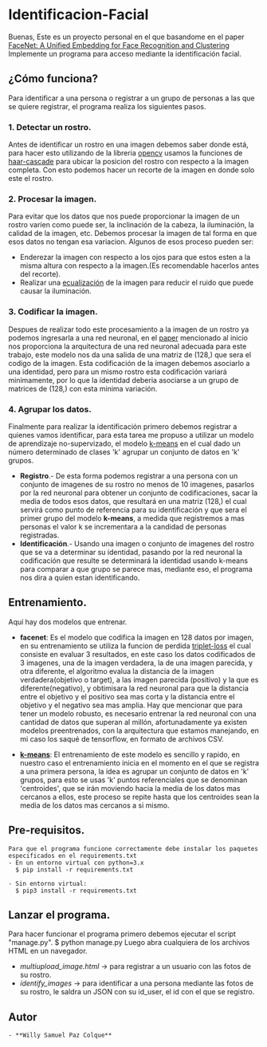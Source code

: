 
# Identificacion-Facial
Buenas, Este es un proyecto personal en el que basandome en el paper [FaceNet: A Unified Embedding for Face Recognition and Clustering](https://arxiv.org/pdf/1503.03832.pdf)
Implemente un programa para acceso mediante la identificación facial.

## ¿Cómo funciona?
Para identificar a una persona o registrar a un grupo de personas a las que se quiere registrar, el programa realiza los siguientes pasos.

### 1. Detectar un rostro.
  Antes de identificar un rostro en una imagen debemos saber donde está, para hacer esto utilizando de la libreria [opencv](https://opencv.org/)
  usamos la funciones de [haar-cascade](https://docs.opencv.org/master/db/d28/tutorial_cascade_classifier.html) para ubicar la posicion del rostro con respecto a la imagen completa.
  Con esto podemos hacer un recorte de la imagen en donde solo este el rostro.

### 2. Procesar la imagen.
  Para evitar que los datos que nos puede proporcionar la imagen de un rostro varíen como puede ser, la inclinación de la cabeza,
  la iluminación, la calidad de la imagen, etc. Debemos procesar la imagen de tal forma en que esos datos no tengan esa variacion.
  Algunos de esos proceso pueden ser:
  - Enderezar la imagen con respecto a los ojos para que estos esten a la misma altura con respecto a la imagen.(Es recomendable hacerlos antes del recorte).
  - Realizar una [ecualización](https://docs.opencv.org/4.1.1/d6/dc7/group__imgproc__hist.html#ga7e54091f0c937d49bf84152a16f76d6e)
  de la imagen para reducir el ruido que puede causar la iluminación.

### 3. Codificar la imagen.
  Despues de realizar todo este procesamiento a la imagen de un rostro ya podemos ingresarla a una red neuronal, 
  en el [paper](#Identificacion-Facial) mencionado al inicio nos proporciona la arquitectura de una red neuronal
  adecuada para este trabajo, este modelo nos da una salida de una matriz de (128,) que sera el codigo de la imagen.
  Esta codificación de la imagen debemos asociarlo a una identidad, pero para un mismo rostro esta codificación variará minimamente,
  por lo que la identidad deberia asociarse a un grupo de matrices de (128,) con esta minima variación.
  
### 4. Agrupar los datos.
 Finalmente para realizar la identificación primero debemos registrar a quienes vamos identificar, para esta tarea me propuso a utilizar
 un modelo de aprendizaje no-supervizado, el modelo [k-means](https://es.wikipedia.org/wiki/K-medias) en el cual dado un número determinado
 de clases 'k' agrupar un conjunto de datos en 'k' grupos.
 
 - **Registro**.- De esta forma podemos registrar a una persona con un conjunto de imagenes de su rostro no menos de 10 imagenes,
 pasarlos por la red neuronal para obtener un conjunto de codificaciones, sacar la media de todos esos datos, que resultará en una matriz (128,)
 el cual servirá como punto de referencia para su identificación y que sera el primer grupo del modelo **k-means**, a medida que registremos a
 mas personas el valor k se incrementara a la candidad de personas registradas.
 - **Identificación**.- Usando una imagen o conjunto de imagenes del rostro que se va a determinar su identidad, pasando por la red neuronal
 la codificación que resulte se determinará la identidad usando k-means para comparar a que grupo se parece mas, mediante eso, el programa nos dira a quien estan identificando.
 
 ## Entrenamiento.
  Aquí hay dos modelos que entrenar.
  - **facenet**: Es el modelo que codifica la imagen en 128 datos por imagen, en su entrenamiento se utiliza la funcion de perdida
  [triplet-loss](https://en.wikipedia.org/wiki/Triplet_loss) el cual consiste en evaluar 3 resultados, en este caso los datos codificados de 3 imagenes,
  una de la imagen verdadera, la de una imagen parecida, y otra diferente, el algoritmo evalua la distancia de la imagen verdadera(objetivo o target),
  a las imagen parecida (positivo) y la que es diferente(negativo), y obtimisara la red neuronal para que la distancia entre el objetivo y el positivo sea
  mas corta y la distancia entre el objetivo y el negativo sea mas amplia. Hay que mencionar que para tener un modelo robusto,
  es necesario entrenar la red neuronal con una cantidad de datos que superan al millón, afortunadamente ya existen modelos preentrenados,
  con la arquitectura que estamos manejando, en mi caso los saqué de tensorflow, en formato de archivos CSV.
  
  - **[k-means](https://es.wikipedia.org/wiki/K-medias)**: El entrenamiento de este modelo es sencillo y rapido, en nuestro caso el entrenamiento inicia en el momento en el que
  se registra a una primera persona, la idea es agrupar un conjunto de datos en 'k' grupos, para esto se usas 'k' puntos referenciales
  que se denominan 'centroides', que se irán moviendo hacia la media de los datos mas cercanos a ellos, este proceso se repite hasta que
  los centroides sean la media de los datos mas cercanos a si mismo.
  
  ## Pre-requisitos.
    Para que el programa funcione correctamente debe instalar los paquetes especificados en el requirements.txt
    - En un entorno virtual con python=3.x
      $ pip install -r requirements.txt
    
    - Sin entorno virtual:
      $ pip3 install -r requirements.txt
  
  ## Lanzar el programa.
  Para hacer funcionar el programa primero debemos ejecutar el script "manage.py".
      $ python manage.py
  Luego abra cualquiera de los archivos HTML en un navegador.
   - *multiupload_image.html* -> para registrar a un usuario con las fotos de su rostro.
   - *identify_images* -> para identificar a una persona mediante las fotos de su rostro, le saldra un JSON con su id_user, el id con el que se registro.
   
   ## Autor
    - **Willy Samuel Paz Colque**
